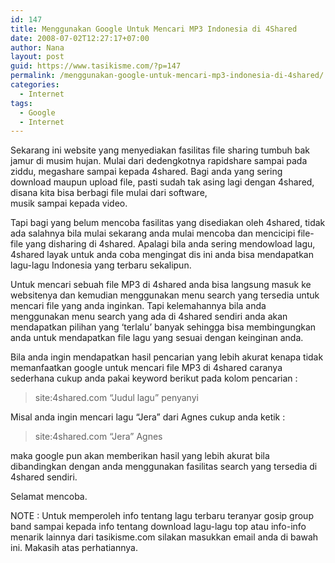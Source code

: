 ```yaml
---
id: 147
title: Menggunakan Google Untuk Mencari MP3 Indonesia di 4Shared
date: 2008-07-02T12:27:17+07:00
author: Nana
layout: post
guid: https://www.tasikisme.com/?p=147
permalink: /menggunakan-google-untuk-mencari-mp3-indonesia-di-4shared/
categories:
  - Internet
tags:
  - Google
  - Internet
---
```

Sekarang ini website yang menyediakan fasilitas file sharing tumbuh bak jamur di musim hujan. Mulai dari dedengkotnya rapidshare sampai pada ziddu, megashare sampai kepada 4shared. Bagi anda yang sering download maupun upload file, pasti sudah tak asing lagi dengan 4shared, disana kita bisa berbagi file mulai dari software,  
musik sampai kepada video.

Tapi bagi yang belum mencoba fasilitas yang disediakan oleh 4shared, tidak ada salahnya bila mulai sekarang anda mulai mencoba dan mencicipi file-file yang disharing di 4shared. Apalagi bila anda sering mendowload lagu, 4shared layak untuk anda coba mengingat dis ini anda bisa mendapatkan lagu-lagu Indonesia yang terbaru sekalipun.

Untuk mencari sebuah file MP3 di 4shared anda bisa langsung masuk ke websitenya dan kemudian menggunakan menu search yang tersedia untuk mencari file yang anda inginkan. Tapi kelemahannya bila anda menggunakan menu search yang ada di 4shared sendiri anda akan mendapatkan pilihan yang ‘terlalu’ banyak sehingga bisa membingungkan anda untuk mendapatkan file lagu yang sesuai dengan keinginan anda.

Bila anda ingin mendapatkan hasil pencarian yang lebih akurat kenapa tidak memanfaatkan google untuk mencari file MP3 di 4shared caranya sederhana cukup anda pakai keyword berikut pada kolom pencarian :

> site:4shared.com “Judul lagu” penyanyi

Misal anda ingin mencari lagu “Jera” dari Agnes cukup anda ketik :

> site:4shared.com “Jera” Agnes

maka google pun akan memberikan hasil yang lebih akurat bila dibandingkan dengan anda menggunakan fasilitas search yang tersedia di 4shared sendiri.

Selamat mencoba.

NOTE : Untuk memperoleh info tentang lagu terbaru teranyar gosip group band sampai kepada info tentang download lagu-lagu top atau info-info menarik lainnya dari tasikisme.com silakan masukkan email anda di bawah ini. Makasih atas perhatiannya.